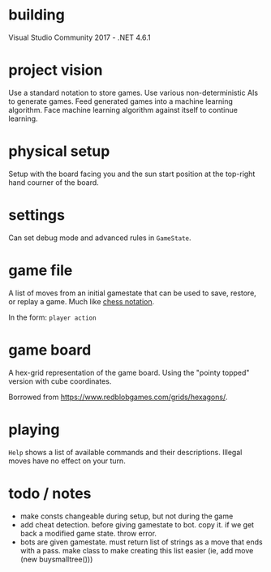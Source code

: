 # building
Visual Studio Community 2017 - .NET 4.6.1

# project vision
Use a standard notation to store games. Use various non-deterministic AIs to generate games. Feed generated games into a machine learning algorithm. Face machine learning algorithm against itself to continue learning.

# physical setup
Setup with the board facing you and the sun start position at the top-right hand courner of the board.

# settings
Can set debug mode and advanced rules in `GameState`.

# game file
A list of moves from an initial gamestate that can be used to save, restore, or replay a game. Much like [chess notation](https://en.wikipedia.org/wiki/Chess_notation).

In the form:
`player action`

# game board
A hex-grid representation of the game board. Using the "pointy topped" version with cube coordinates.

Borrowed from https://www.redblobgames.com/grids/hexagons/.

# playing
`Help` shows a list of available commands and their descriptions.
Illegal moves have no effect on your turn.

# todo / notes
- make consts changeable during setup, but not during the game
- add cheat detection. before giving gamestate to bot. copy it. if we get back a modified game state. throw error.
- bots are given gamestate. must return list of strings as a move that ends with a pass. make class to make creating this list easier (ie, add move (new buysmalltree()))
